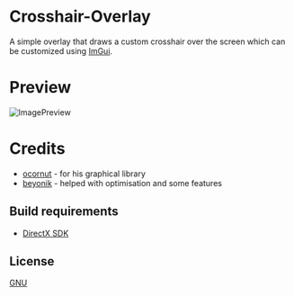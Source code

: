 # Crosshair-Overlay
A simple overlay that draws a custom crosshair over the screen which can be customized using [ImGui](https://github.com/ocornut/imgui).

# Preview
![ImagePreview](https://i.imgur.com/hPtInbx.png)

# Credits
- [ocornut](https://github.com/ocornut) - for his graphical library
- [beyonik](https://github.com/beyonik) - helped with optimisation and some features

## Build requirements
- [DirectX SDK](https://www.microsoft.com/en-us/download/details.aspx?id=6812)

## License

[GNU](https://choosealicense.com/licenses/gpl-3.0/)

